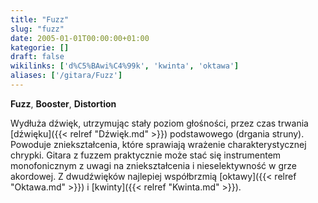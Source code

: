 ```yaml
---
title: "Fuzz"
slug: "fuzz"
date: 2005-01-01T00:00:00+01:00
kategorie: []
draft: false
wikilinks: ['d%C5%BAwi%C4%99k', 'kwinta', 'oktawa']
aliases: ['/gitara/Fuzz']
---
```

**Fuzz**, **Booster**, **Distortion**

Wydłuża dźwięk, utrzymując stały poziom głośności, przez czas trwania
[dźwięku]({{< relref "Dźwięk.md" >}}) podstawowego (drgania struny). Powoduje
zniekształcenia, które sprawiają wrażenie charakterystycznej chrypki.
Gitara z fuzzem praktycznie może stać się instrumentem monofonicznym z
uwagi na zniekształcenia i nieselektywność w grze akordowej. Z
dwudźwięków najlepiej współbrzmią [oktawy]({{< relref "Oktawa.md" >}}) i
[kwinty]({{< relref "Kwinta.md" >}}).